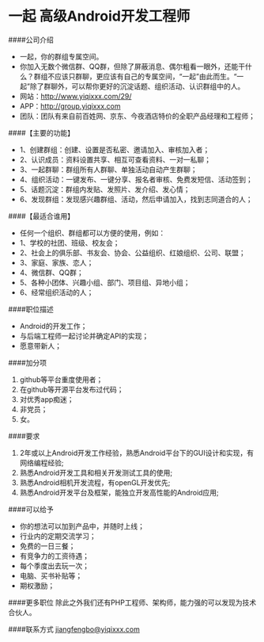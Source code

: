 ﻿一起 高级Android开发工程师
==========

####公司介绍
- 一起，你的群组专属空间。
- 你加入无数个微信群、QQ群，但除了屏蔽消息、偶尔粗看一眼外，还能干什么？群组不应该只群聊，更应该有自己的专属空间，“一起”由此而生。“一起”除了群聊外，可以帮你更好的沉淀话题、组织活动、认识群组中的人。
- 网站：http://www.yiqixxx.com/29/
- APP：http://group.yiqixxx.com 
- 团队：团队有来自前百姓网、京东、今夜酒店特价的全职产品经理和工程师；

####【主要的功能】
- 1、创建群组：创建、设置是否私密、邀请加入、审核加入者；
- 2、认识成员：资料设置共享、相互可查看资料、一对一私聊；
- 3、一起群聊：群组所有人群聊、单独活动自动产生群聊；
- 4、组织活动：一键发布、一键分享、报名者审核、免费发短信、活动签到；
- 5、话题沉淀：群组内发贴、发照片、发介绍、发心情；
- 6、发现群组：发现感兴趣群组、活动，然后申请加入，找到志同道合的人；

####【最适合谁用】
- 任何一个组织、群组都可以方便的使用，例如：
- 1、学校的社团、班级、校友会；
- 2、社会上的俱乐部、书友会、协会、公益组织、红娘组织、公司、联盟；
- 3、家庭、家族、恋人；
- 4、微信群、QQ群；
- 5、各种小团体、兴趣小组、部门、项目组、异地小组；
- 6、经常组织活动的人；


####职位描述  
- Android的开发工作；
- 与后端工程师一起讨论并确定API的实现；
- 愿意带新人；

####加分项
1. github等平台重度使用者；
2. 在github等开源平台发布过代码；
3. 对优秀app痴迷；
4. 非党员；
5. 女。

####要求 
1. 2年或以上Android开发工作经验，熟悉Android平台下的GUI设计和实现，有网络编程经验;  
2. 熟悉Android开发工具和相关开发测试工具的使用;    
3. 熟悉Android相机开发流程，有openGL开发优先;    
4. 熟悉Android开发平台及框架，能独立开发高性能的Android应用;  

####可以给予
- 你的想法可以加到产品中，并随时上线；
- 行业内的定期交流学习；
- 免费的一日三餐；
- 有竞争力的工资待遇；
- 每个季度出去玩一次；
- 电脑、买书补贴等；
- 期权激励；

####更多职位
除此之外我们还有PHP工程师、架构师，能力强的可以发现为技术合伙人。  

####联系方式
[jiangfengbo@yiqixxx.com](mailto:jiangfengbo@yiqixxx.com)
